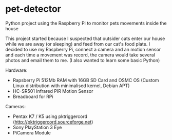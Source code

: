 # pet-detector
Python project using the Raspberry Pi to monitor pets movements inside the house

This project started because I suspected that outsider cats enter our house while we are away (or sleeping) and feed from our cat's food plate.
I decided to use my Raspberry Pi, connect a camera and an motion sensor and each time a movement was record, the camera would take several photos and email them to me.
(I also wanted to learn some basic Python)

Hardware:
- Rapsberry Pi 512Mb RAM with 16GB SD Card and OSMC OS (Custom Linux distribution with minimalised kernel, Debian APT)
- HC-SR501 Infrared PIR Motion Sensor
- Breadboard for RPi

Cameras:
- Pentax K7 / K5 using pktriggercord (http://pktriggercord.sourceforge.net)
- Sony PlayStation 3 Eye
- PiCamera Module
